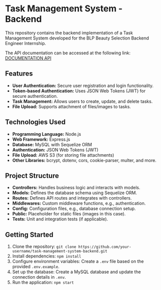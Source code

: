 # Task Management System - Backend

This repository contains the backend implementation of a Task Management System developed for the BLP Beauty Selection Backend Engineer Internship.

The API documentation can be accessed at the following link: 
[DOCUMENTATION API](https://documenter.getpostman.com/view/23702805/2s9YsDmFon)

## Features

- **User Authentication:** Secure user registration and login functionality.
- **Token-based Authentication:** Uses JSON Web Tokens (JWT) for secure authentication.
- **Task Management:** Allows users to create, update, and delete tasks.
- **File Upload:** Supports attachment of files/images to tasks.

## Technologies Used

- **Programming Language:** Node.js
- **Web Framework:** Express.js
- **Database:** MySQL with Sequelize ORM
- **Authentication:** JSON Web Tokens (JWT)
- **File Upload:** AWS S3 (for storing file attachments)
- **Other Libraries:** bcrypt, dotenv, cors, cookie-parser, multer, and more.

## Project Structure

- **Controllers:** Handles business logic and interacts with models.
- **Models:** Defines the database schema using Sequelize ORM.
- **Routes:** Defines API routes and integrates with controllers.
- **Middlewares:** Custom middleware functions, e.g., authentication.
- **Config:** Configuration files, e.g., database connection setup.
- **Public:** Placeholder for static files (images in this case).
- **Tests:** Unit and integration tests (if applicable).

## Getting Started

1. Clone the repository: `git clone https://github.com/your-username/task-management-system-backend.git`
2. Install dependencies: `npm install`
3. Configure environment variables: Create a `.env` file based on the provided `.env.example`.
4. Set up the database: Create a MySQL database and update the connection details in `.env`.
5. Run the application: `npm start`
